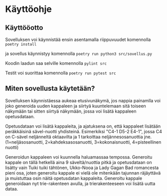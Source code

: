 # Käyttöohje

## Käyttööotto

Sovelluksen voi käynnistää ensin asentamalla riippuvuudet komennolla 
`poetry install`

ja sovellus käynnistyy komennolla
`poetry run python3 src/sovellus.py`

Koodin laadun saa selville komennolla `pylint src`

Testit voi suorittaa komennolla `poetry run pytest src`

## Miten sovellusta käytetään?

Sovelluksen käynnistäessa aukeaa etusivunäkymä, jos nappia painamlla voi joko generoida uuden kappaleen ja siirtyä kuuntelemaan sitä toiseen näkymään tai sitten siirtyä näkymään, jossa voi lisätä kappaleen opetusdataan.


Opetusdataan voi lisätä kappaleita, ja ajatuksena on, että kappaleet lisätään peräkkäisinä sävel-nuotti yhdisteinä. 
Esimerkiksi "C4-1 D5-2 E4-1", jossa C4 on C-sävel neljänneltä oktaavilta ja 1 tarkoittaa neljännesosanuottia jne.
(1=neljäsosanuotti, 2=kahdeksasosanuotti, 3=kokonaisnuotti, 4=pisteellinen nuotti)


Generoidun kappaleen voi kuunnella haluamassaa tempossa. Generoitu kappale on tällä hetkellä
aina 9 säveltä/nuottia pitkä ja opetusdataan on lisätty vain Tuiki tuiki tähtönen, Ukko-Nooa ja Lady Gagan Bad romancesta pieni osa, joten generoitu kappale ei vielä ole mitenkään tajunnan räjäyttävä ja muistuttaa osin näitä opetusdatan kappaleita. Generoitu kappale generoidaan nyt trie-rakenteen avulla, ja trierakenteeseen voi lisätä uutta dataa.

